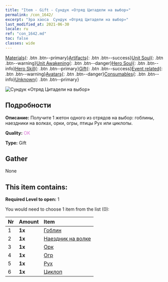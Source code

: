 ```yaml
---
title: "Item - Gift - Сундук «Отряд Цитадели на выбор»"
permalink: /con_1642/
excerpt: "Эра хаоса  Сундук «Отряд Цитадели на выбор»"
last_modified_at: 2021-06-30
locale: ru
ref: "con_1642.md"
toc: false
classes: wide
---
```

 [Materials](/ItemsRU/){: .btn .btn--primary}[Artifacts](/ItemsRU/Artifacts/){: .btn .btn--success}[Unit Soul](/ItemsRU/UnitSoul/){: .btn .btn--warning}[Unit Awakening](/ItemsRU/UnitAwakening/){: .btn .btn--danger}[Hero Soul](/ItemsRU/HeroSoul/){: .btn .btn--info}[Hero Skill](/ItemsRU/HeroSkill/){: .btn .btn--primary}[Gift](/ItemsRU/Gift/){: .btn .btn--success}[Event related](/ItemsRU/Events/){: .btn .btn--warning}[Avatars](/ItemsRU/Avatars/){: .btn .btn--danger}[Consumables](/ItemsRU/Consumables/){: .btn .btn--info}[Unknown](/ItemsRU/Unknown/){: .btn .btn--primary}

 ![Сундук «Отряд Цитадели на выбор»](/images/t/i_907258.png)

## Подробности
 **Описание:** Получите 1 жетон одного из отрядов на выбор: гоблины, наездники на волках, орки, огры, птицы Рух или циклопы.

 **Quality:** <span style="color: #DA70D6">OK</span>

 **Type:** Gift

## Gather

  None

## This item contains:

 **Required Level to open:** 1

 You would need to choose 1 item from the list (0):

  | Nr | Amount |     Item    |
  |:---|:-------|:------------|
  | 1 |  **1x** | [Гоблин](/ItemsRU/unt_217/) |  | 
  | 2 |  **1x** | [Наездник на волке](/ItemsRU/unt_218/) |  | 
  | 3 |  **1x** | [Орк](/ItemsRU/unt_219/) |  | 
  | 4 |  **1x** | [Огр](/ItemsRU/unt_220/) |  | 
  | 5 |  **1x** | [Рух](/ItemsRU/unt_221/) |  | 
  | 6 |  **1x** | [Циклоп](/ItemsRU/unt_222/) |  | 
